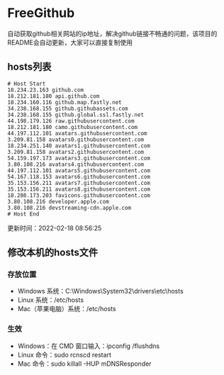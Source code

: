 # FreeGithub
自动获取github相关网站的ip地址，解决github链接不畅通的问题，该项目的README会自动更新，大家可以直接复制使用

## hosts列表
```base
# Host Start
18.234.23.163 github.com
18.212.181.180 api.github.com
18.234.160.116 github.map.fastly.net
34.238.168.155 github.githubassets.com
34.238.168.155 github.global.ssl.fastly.net
44.198.179.126 raw.githubusercontent.com
18.212.181.180 camo.githubusercontent.com
44.197.112.101 avatars.githubusercontent.com
3.209.81.158 avatars0.githubusercontent.com
18.234.251.140 avatars1.githubusercontent.com
3.209.81.158 avatars2.githubusercontent.com
54.159.197.173 avatars3.githubusercontent.com
3.80.108.216 avatars4.githubusercontent.com
44.197.112.101 avatars5.githubusercontent.com
54.167.118.153 avatars6.githubusercontent.com
35.153.156.211 avatars7.githubusercontent.com
35.153.156.211 avatars8.githubusercontent.com
18.208.173.203 favicons.githubusercontent.com
3.80.108.216 developer.apple.com
3.80.108.216 devstreaming-cdn.apple.com
# Host End
```

更新时间：2022-02-18 08:56:25

## 修改本机的hosts文件
### 存放位置
* Windows 系统：C:\Windows\System32\drivers\etc\hosts
* Linux 系统：/etc/hosts
* Mac（苹果电脑）系统：/etc/hosts

### 生效
* Windows：在 CMD 窗口输入：ipconfig /flushdns
* Linux 命令：sudo rcnscd restart
* Mac 命令：sudo killall -HUP mDNSResponder